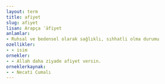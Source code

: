 ```yaml
---
layout: term
title: afiyet
slug: afiyet
lisan: Arapça ʿāfiyet
anlamlar:
- Ruhsal ve bedensel olarak sağlıklı, sıhhatli olma durumu
ozellikler:
- - isim
ornekler:
- - Allah daha ziyade afiyet versin.
orneklerkaynak:
- - Necati Cumalı
---
```

